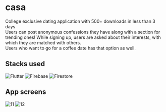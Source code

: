 # casa

College exclusive dating application with 500+ downloads in less than 3 days
</br>
Users can post anonymous confessions they have along with a section for trending ones!
While signing up, users are asked about their interests, with which they are matched with others.
<br/>
Users who want to go for a coffee date has that option as well.


## Stacks used

![Flutter](https://img.shields.io/badge/Flutter-%2302569B.svg?style=for-the-badge&logo=Flutter&logoColor=white)
![Firebase](https://img.shields.io/badge/Firebase-FF8800?style=for-the-badge&logo=Firebase&logoColor=white)
![Firestore](https://img.shields.io/badge/Firestore-FF8800?style=for-the-badge&logo=Firebase&logoColor=white)


## App screens
![11](https://user-images.githubusercontent.com/75473780/163435771-44e55341-40a7-4152-836e-92325911afc0.jpg)
![12](https://user-images.githubusercontent.com/75473780/163435779-92c8a0b3-c18a-4e38-9159-6dde593aec05.jpg)

